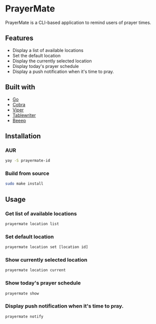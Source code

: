# PrayerMate

PrayerMate is a CLI-based application to remind users of prayer times.

## Features

- Display a list of available locations
- Set the default location
- Display the currently selected location
- Display today's prayer schedule
- Display a push notification when it's time to pray.

## Built with

- [Go](https://go.dev/)
- [Cobra](https://github.com/spf13/cobra)
- [Viper](https://github.com/spf13/viper)
- [Tablewriter](https://github.com/olekukonko/tablewriter)
- [Beeep](https://github.com/gen2brain/beeep)

## Installation

### AUR

```bash
yay -S prayermate-id
```

### Build from source

```bash
sudo make install
```

## Usage

### Get list of available locations

```bash
prayermate location list
```

### Set default location

```bash
prayermate location set [location id]
```

### Show currently selected location

```bash
prayermate location current
```

### Show today's prayer schedule

```bash
prayermate show
```

### Display push notification when it's time to pray.

```bash
prayermate notify
```
